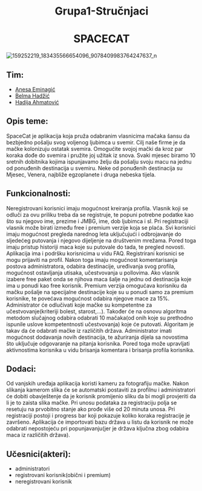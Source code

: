 
<h1 align="center">Grupa1-Stručnjaci</h1>
<h1 align="center">SPACECAT</h1>


![159252219_183435566654096_9078409983764247637_n](https://user-images.githubusercontent.com/73399075/110942858-b7cded00-833a-11eb-8768-4c6727b7ab5a.jpg)

## Tim: 
* [Anesa Eminagić](https://github.com/aeminagic1)
* [Belma Hadžić](https://github.com/bhadzic2)
* [Hadija Ahmatović](https://github.com/hahmatovic1)

## Opis teme: 
SpaceCat je aplikacija koja pruža odabranim vlasnicima mačaka šansu da bezbjedno pošalju svog voljenog ljubimca u svemir. Cilj naše firme je da mačke kolonizuju ostatak svemira. Omogućite svojoj mački da kroz par koraka dođe do svemira i pružite joj užitak iz snova. 
Svaki mjesec biramo 10 sretnih dobitnika kojima ispunjavamo želju da pošalju svoju macu na jednu od ponuđenih destinacija u svemiru.
Neke od ponuđenih destinacija su Mjesec, Venera, najbliže egzoplanete i druga nebeska tijela.

## Funkcionalnosti: 
Neregistrovani korisnici imaju mogućnost kreiranja profila. 
Vlasnik koji se odluči za ovu priliku treba da se registruje, te popuni potrebne podatke kao što su njegovo ime, prezime i JMBG, ime, dob ljubimca i sl. Pri registraciji vlasnik može birati između free i premium verzije koja se plaća. 
Svi korisnici imaju mogućnost pregleda narednog leta uključujući i odbrojavanje do sljedećeg putovanja i njegovo dijeljenje na društvenim mrežama. Pored toga imaju pristup historiji maca koje su putovale do tada, te pregled novosti. Aplikacija ima i podršku korisnicima u vidu FAQ.
Registrirani korisnici se mogu prijaviti na profil.
Nakon toga imaju mogućnost komentarisanja postova administratora, odabira destinacije, uređivanja svog profila, mogućnost ostavljanja utisaka, učestvovanja u pollovima. 
Ako vlasnik izabere free paket onda se njihova maca šalje na jednu od destinacija koje ima u ponudi kao free korisnik.
Premium verzija omogućava korisniku da mačku pošalje na specijalne destinacije koje su u ponudi samo za premium korisnike, te povećava mogućnost odabira njegove mace za 15%. 
Administrator će odlučivati koje mačke su kompetentne za učestvovanje(kriteriji bolest, starost,...). Također će na osnovu algoritma metodom slučajnog odabira odabrati 10 mačaka(od onih koje su prethodno ispunile uslove kompetentnosti učestvovanja) koje će putovati. Algoritam je takav da će odabrati mačke iz različitih država. Administrator imati mogućnost dodavanja novih destinacija, te ažuriranja dijela sa novostima što uključuje odgovaranje na pitanja korisnika. Pored toga može upravljati aktivnostima korisnika u vidu brisanja komentara i brisanja profila korisnika.

## Dodaci:
Od vanjskih uređaja aplikacija koristi kameru za fotografiju mačke.
Nakon slikanja kamerom slika će se automatski postaviti za profilnu i administratori će dobiti obavještenje da je korisnik promijenio sliku da bi mogli provjeriti da li je to zaista slika mačke.
Pri unosu podataka za registraciju polja se resetuju na prvobitno stanje ako prođe više od 20 minuta unosa. Pri registraciji postoji i progress bar koji pokazuje koliko koraka registracije je završeno.
Aplikacija će importovati bazu država u listu da korisnik ne može odabrati nepostojeću pri popunjavanju(jer je država ključna zbog odabira maca iz različitih država).


## Učesnici(akteri): 
* administratori
* registrovani korisnik(obični i premium)
* neregistrovani korisnik
